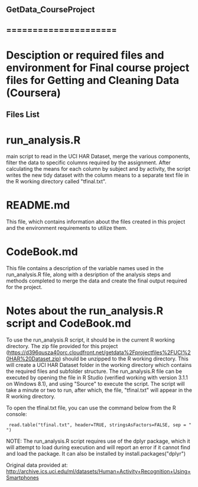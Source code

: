 ## GetData_CourseProject
## =====================

# Desciption or required files and environment for Final course project files for Getting and Cleaning Data (Coursera)

## Files List

# run_analysis.R
main script to read in the UCI HAR Dataset, merge the various components, filter the data to specific columns required by the assignment.  After calculating the means for each column by subject and by activity, the script writes the new tidy dataset with the column means to a separate text file in the R working directory called "tfinal.txt".

# README.md
This file, which contains information about the files created in this project and the environment requirements to utilize them.

# CodeBook.md
This file contains a description of the variable names used in the run_analysis.R file, along with a desription of the analysis steps and methods completed to merge the data and create the final output required for the project.

# Notes about the run_analysis.R script and CodeBook.md

To use the run_analysis.R script, it should be in the current R working directory.  The zip file provided for this project (https://d396qusza40orc.cloudfront.net/getdata%2Fprojectfiles%2FUCI%20HAR%20Dataset.zip) should be unzipped to the R working directory.  This will create a UCI HAR Dataset folder in the working directory which contains the required files and subfolder structure.  The run_analysis.R file can be executed by opening the file in R Studio (verified working with version 3.1.1 on Windows 8.1), and using "Source" to execute the script.  The script will take a minute or two to run, after which, the file, "tfinal.txt" will appear in the R working directory.  

To open the tfinal.txt file, you can use the command below from the R console:

     read.table("tfinal.txt", header=TRUE, stringsAsFactors=FALSE, sep = " ")

NOTE:  The run_analysis.R script requires use of the dplyr package, which it will attempt to load during execution and will report an error if it cannot find and load the package.  It can also be installed by install.packages("dplyr")

Original data provided at:  http://archive.ics.uci.edu/ml/datasets/Human+Activity+Recognition+Using+Smartphones 
